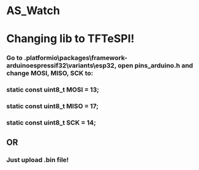 # AS_Watch

# Changing lib to TFTeSPI!

### Go to .platformio\packages\framework-arduinoespressif32\variants\esp32, open pins_arduino.h and change MOSI, MISO, SCK to:
### static const uint8_t MOSI = 13;
### static const uint8_t MISO = 17;
### static const uint8_t SCK = 14;

## OR

### Just upload .bin file!
